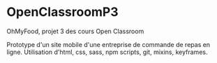 # OpenClassroomP3
OhMyFood, projet 3 des cours Open Classroom

Prototype d'un site mobile d'une entreprise de commande de repas en ligne.
Utilisation d'html, css, sass, npm scripts, git, mixins, keyframes.
